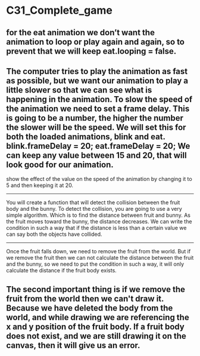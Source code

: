 # C31_Complete_game
for the eat animation we don’t want the animation to loop or play again and again, so to prevent that we will keep eat.looping = false.
--------------------
The computer tries to play the animation as fast as possible, but we want our animation to play a little slower so that we can see what is happening in the animation.
To slow the speed of the animation we need to set a frame delay. This is going to be a number, the higher the number the slower will be the speed.
We will set this for both the loaded animations, blink and eat.
blink.frameDelay = 20;
eat.frameDelay = 20;
We can keep any value between 15 and 20, that will look good for our animation.
------------------------------------------------------
show the effect of the value on the speed of the animation by changing it to 5 and then keeping it at 20.


-----------------------------
You will create a function that will detect the collision between the fruit body and the bunny.
To detect the collision, you are going to use a very simple algorithm. Which is to find the distance between fruit and bunny.
As the fruit moves toward the bunny, the distance decreases. We can write the condition in such a way that if the distance is less than a certain value we can say both the objects have collided.


------------------
Once the fruit falls down, we need to remove the fruit from the world. But if we remove the fruit then we can not calculate the distance between the fruit and the bunny, so we need to put the condition in such a way, it will only calculate the distance if the fruit body exists.


The second important thing is if we remove the fruit from the world then we can't draw it. Because we have deleted the body from the world, and while drawing we are referencing the x and y position of the fruit body. If a fruit body does not exist, and we are still drawing it on the canvas, then it will give us an error.
--------------------
